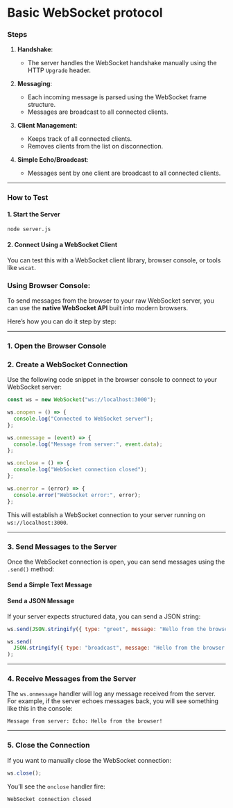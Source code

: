# Basic WebSocket protocol

### Steps

1. **Handshake**:

   - The server handles the WebSocket handshake manually using the HTTP `Upgrade` header.

2. **Messaging**:

   - Each incoming message is parsed using the WebSocket frame structure.
   - Messages are broadcast to all connected clients.

3. **Client Management**:

   - Keeps track of all connected clients.
   - Removes clients from the list on disconnection.

4. **Simple Echo/Broadcast**:
   - Messages sent by one client are broadcast to all connected clients.

---

### **How to Test**

#### **1. Start the Server**

```bash
node server.js
```

#### **2. Connect Using a WebSocket Client**

You can test this with a WebSocket client library, browser console, or tools like `wscat`.

### Using **Browser Console**:

To send messages from the browser to your raw WebSocket server, you can use the **native WebSocket API** built into modern browsers.

Here’s how you can do it step by step:

---

### 1. Open the Browser Console

### 2. Create a WebSocket Connection

Use the following code snippet in the browser console to connect to your WebSocket server:

```javascript
const ws = new WebSocket("ws://localhost:3000");

ws.onopen = () => {
  console.log("Connected to WebSocket server");
};

ws.onmessage = (event) => {
  console.log("Message from server:", event.data);
};

ws.onclose = () => {
  console.log("WebSocket connection closed");
};

ws.onerror = (error) => {
  console.error("WebSocket error:", error);
};
```

This will establish a WebSocket connection to your server running on `ws://localhost:3000`.

---

### 3. Send Messages to the Server

Once the WebSocket connection is open, you can send messages using the `.send()` method:

#### **Send a Simple Text Message**

#### **Send a JSON Message**

If your server expects structured data, you can send a JSON string:

```javascript
ws.send(JSON.stringify({ type: "greet", message: "Hello from the browser!" }));

ws.send(
  JSON.stringify({ type: "broadcast", message: "Hello from the browser!" })
);
```

---

### 4. Receive Messages from the Server

The `ws.onmessage` handler will log any message received from the server. For example, if the server echoes messages back, you will see something like this in the console:

```
Message from server: Echo: Hello from the browser!
```

---

### **5. Close the Connection**

If you want to manually close the WebSocket connection:

```javascript
ws.close();
```

You’ll see the `onclose` handler fire:

```
WebSocket connection closed
```
